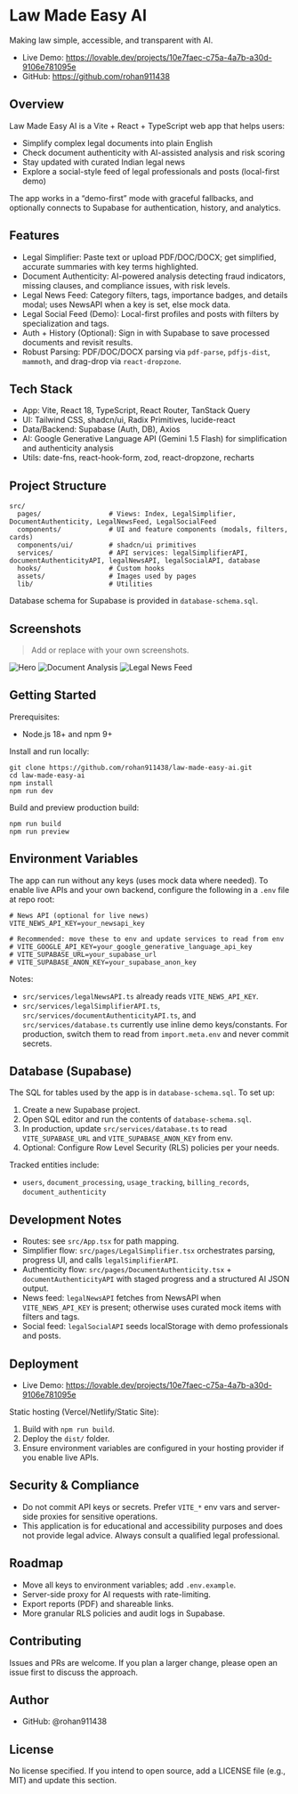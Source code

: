 # Law Made Easy AI

Making law simple, accessible, and transparent with AI.

- Live Demo: https://lovable.dev/projects/10e7faec-c75a-4a7b-a30d-9106e781095e
- GitHub: https://github.com/rohan911438


## Overview

Law Made Easy AI is a Vite + React + TypeScript web app that helps users:
- Simplify complex legal documents into plain English
- Check document authenticity with AI-assisted analysis and risk scoring
- Stay updated with curated Indian legal news
- Explore a social-style feed of legal professionals and posts (local-first demo)

The app works in a “demo-first” mode with graceful fallbacks, and optionally connects to Supabase for authentication, history, and analytics.


## Features

- Legal Simplifier: Paste text or upload PDF/DOC/DOCX; get simplified, accurate summaries with key terms highlighted.
- Document Authenticity: AI-powered analysis detecting fraud indicators, missing clauses, and compliance issues, with risk levels.
- Legal News Feed: Category filters, tags, importance badges, and details modal; uses NewsAPI when a key is set, else mock data.
- Legal Social Feed (Demo): Local-first profiles and posts with filters by specialization and tags.
- Auth + History (Optional): Sign in with Supabase to save processed documents and revisit results.
- Robust Parsing: PDF/DOC/DOCX parsing via `pdf-parse`, `pdfjs-dist`, `mammoth`, and drag-drop via `react-dropzone`.


## Tech Stack

- App: Vite, React 18, TypeScript, React Router, TanStack Query
- UI: Tailwind CSS, shadcn/ui, Radix Primitives, lucide-react
- Data/Backend: Supabase (Auth, DB), Axios
- AI: Google Generative Language API (Gemini 1.5 Flash) for simplification and authenticity analysis
- Utils: date-fns, react-hook-form, zod, react-dropzone, recharts


## Project Structure

```
src/
  pages/                 # Views: Index, LegalSimplifier, DocumentAuthenticity, LegalNewsFeed, LegalSocialFeed
  components/            # UI and feature components (modals, filters, cards)
  components/ui/         # shadcn/ui primitives
  services/              # API services: legalSimplifierAPI, documentAuthenticityAPI, legalNewsAPI, legalSocialAPI, database
  hooks/                 # Custom hooks
  assets/                # Images used by pages
  lib/                   # Utilities
```

Database schema for Supabase is provided in `database-schema.sql`.


## Screenshots

> Add or replace with your own screenshots.

![Hero](src/assets/hero-legal-ai.jpg)
![Document Analysis](src/assets/document-analysis.jpg)
![Legal News Feed](src/assets/legal-news-feed.jpg)


## Getting Started

Prerequisites:
- Node.js 18+ and npm 9+

Install and run locally:

```
git clone https://github.com/rohan911438/law-made-easy-ai.git
cd law-made-easy-ai
npm install
npm run dev
```

Build and preview production build:

```
npm run build
npm run preview
```


## Environment Variables

The app can run without any keys (uses mock data where needed). To enable live APIs and your own backend, configure the following in a `.env` file at repo root:

```
# News API (optional for live news)
VITE_NEWS_API_KEY=your_newsapi_key

# Recommended: move these to env and update services to read from env
# VITE_GOOGLE_API_KEY=your_google_generative_language_api_key
# VITE_SUPABASE_URL=your_supabase_url
# VITE_SUPABASE_ANON_KEY=your_supabase_anon_key
```

Notes:
- `src/services/legalNewsAPI.ts` already reads `VITE_NEWS_API_KEY`.
- `src/services/legalSimplifierAPI.ts`, `src/services/documentAuthenticityAPI.ts`, and `src/services/database.ts` currently use inline demo keys/constants. For production, switch them to read from `import.meta.env` and never commit secrets.


## Database (Supabase)

The SQL for tables used by the app is in `database-schema.sql`. To set up:
1. Create a new Supabase project.
2. Open SQL editor and run the contents of `database-schema.sql`.
3. In production, update `src/services/database.ts` to read `VITE_SUPABASE_URL` and `VITE_SUPABASE_ANON_KEY` from env.
4. Optional: Configure Row Level Security (RLS) policies per your needs.

Tracked entities include:
- `users`, `document_processing`, `usage_tracking`, `billing_records`, `document_authenticity`


## Development Notes

- Routes: see `src/App.tsx` for path mapping.
- Simplifier flow: `src/pages/LegalSimplifier.tsx` orchestrates parsing, progress UI, and calls `legalSimplifierAPI`.
- Authenticity flow: `src/pages/DocumentAuthenticity.tsx` + `documentAuthenticityAPI` with staged progress and a structured AI JSON output.
- News feed: `legalNewsAPI` fetches from NewsAPI when `VITE_NEWS_API_KEY` is present; otherwise uses curated mock items with filters and tags.
- Social feed: `legalSocialAPI` seeds localStorage with demo professionals and posts.


## Deployment

- Live Demo: https://lovable.dev/projects/10e7faec-c75a-4a7b-a30d-9106e781095e

Static hosting (Vercel/Netlify/Static Site):
1. Build with `npm run build`.
2. Deploy the `dist/` folder.
3. Ensure environment variables are configured in your hosting provider if you enable live APIs.


## Security & Compliance

- Do not commit API keys or secrets. Prefer `VITE_*` env vars and server-side proxies for sensitive operations.
- This application is for educational and accessibility purposes and does not provide legal advice. Always consult a qualified legal professional.


## Roadmap

- Move all keys to environment variables; add `.env.example`.
- Server-side proxy for AI requests with rate-limiting.
- Export reports (PDF) and shareable links.
- More granular RLS policies and audit logs in Supabase.


## Contributing

Issues and PRs are welcome. If you plan a larger change, please open an issue first to discuss the approach.


## Author

- GitHub: @rohan911438


## License

No license specified. If you intend to open source, add a LICENSE file (e.g., MIT) and update this section.
